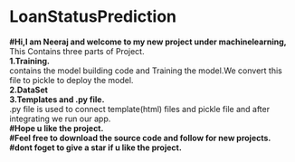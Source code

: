 # LoanStatusPrediction
<b>#Hi,I am Neeraj and welcome to my new project under machinelearning,<br></b>
This Contains three parts of Project.<br>
<b>1.Training.<br></b>
contains the model building code and Training the model.We convert this file to pickle to deploy the model.<br>
<b>2.DataSet<br></b>
<b>3.Templates and .py file.<br></b>
.py file is used to connect template(html) files and pickle file and after integrating we run our app.<br>
<b>#Hope u like the project.<br>
#Feel free to download the source code and follow for new projects.<br>
#dont foget to give a star if u like the project.<br></b>
